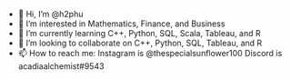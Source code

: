 - 👋 Hi, I’m @h2phu
- 👀 I’m interested in Mathematics, Finance, and Business
- 🌱 I’m currently learning C++, Python, SQL, Scala, Tableau, and R
- 💞️ I’m looking to collaborate on C++, Python, SQL, Tableau, and R
- 📫 How to reach me: Instagram is @thespecialsunflower100
                      Discord is acadiaalchemist#9543

<!---
h2phu/h2phu is a ✨ special ✨ repository because its `README.md` (this file) appears on your GitHub profile.
You can click the Preview link to take a look at your changes.
--->
